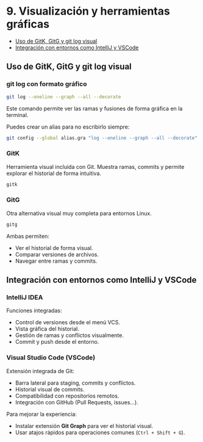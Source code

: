 # 9. Visualización y herramientas gráficas

- [Uso de GitK, GitG y git log visual](#uso-de-gitk-gitg-y-git-log-visual)
- [Integración con entornos como IntelliJ y VSCode](#integración-con-entornos-como-intellij-y-vscode)

## Uso de GitK, GitG y git log visual

### git log con formato gráfico

```bash
git log --oneline --graph --all --decorate
```

Este comando permite ver las ramas y fusiones de forma gráfica en la terminal.

Puedes crear un alias para no escribirlo siempre:

```bash
git config --global alias.gra "log --oneline --graph --all --decorate"
```

### GitK

Herramienta visual incluida con Git. Muestra ramas, commits y permite explorar el historial de forma intuitiva.

```bash
gitk
```

### GitG

Otra alternativa visual muy completa para entornos Linux.

```bash
gitg
```

Ambas permiten:

- Ver el historial de forma visual.
- Comparar versiones de archivos.
- Navegar entre ramas y commits.

## Integración con entornos como IntelliJ y VSCode

### IntelliJ IDEA

Funciones integradas:

- Control de versiones desde el menú VCS.
- Vista gráfica del historial.
- Gestión de ramas y conflictos visualmente.
- Commit y push desde el entorno.

### Visual Studio Code (VSCode)

Extensión integrada de Git:

- Barra lateral para staging, commits y conflictos.
- Historial visual de commits.
- Compatibilidad con repositorios remotos.
- Integración con GitHub (Pull Requests, issues...).

Para mejorar la experiencia:

- Instalar extensión **Git Graph** para ver el historial visual.
- Usar atajos rápidos para operaciones comunes (`Ctrl + Shift + G`).
